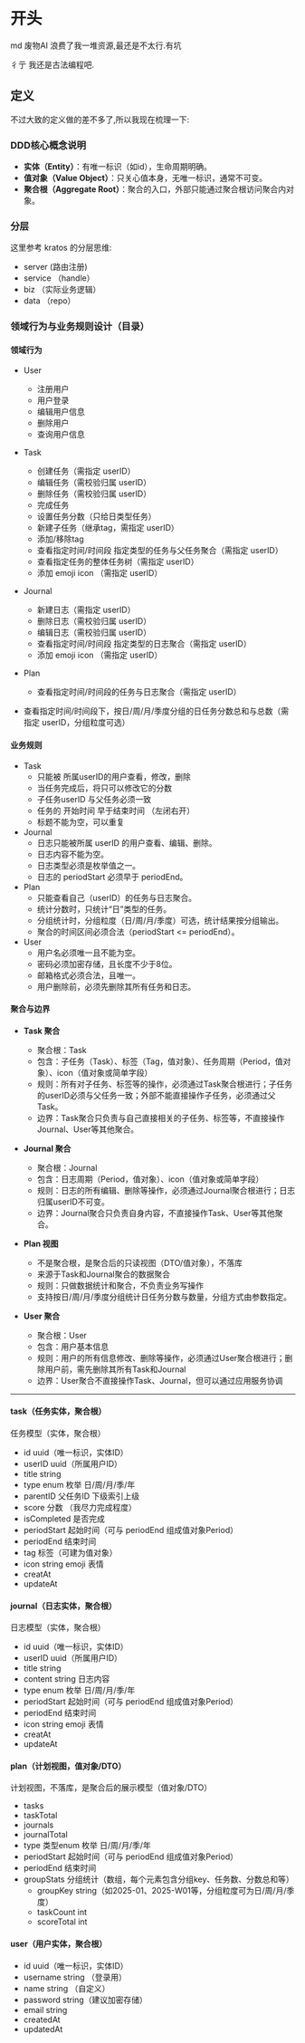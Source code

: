 # 开头

md 废物AI 浪费了我一堆资源,最还是不太行.有坑

彳亍 我还是古法编程吧.

## 定义

不过大致的定义做的差不多了,所以我现在梳理一下:

### DDD核心概念说明

- **实体（Entity）**：有唯一标识（如id），生命周期明确。
- **值对象（Value Object）**：只关心值本身，无唯一标识，通常不可变。
- **聚合根（Aggregate Root）**：聚合的入口，外部只能通过聚合根访问聚合内对象。

### 分层

这里参考 kratos 的分层思维:

- server (路由注册)
- service （handle）
- biz （实际业务逻辑）
- data （repo）

### 领域行为与业务规则设计（目录）

#### 领域行为

- User
  - 注册用户
  - 用户登录
  - 编辑用户信息
  - 删除用户
  - 查询用户信息

- Task
  - 创建任务（需指定 userID）
  - 编辑任务（需校验归属 userID）
  - 删除任务（需校验归属 userID）
  - 完成任务
  - 设置任务分数（只给日类型任务）
  - 新建子任务（继承tag，需指定 userID）
  - 添加/移除tag
  - 查看指定时间/时间段 指定类型的任务与父任务聚合（需指定 userID）
  - 查看指定任务的整体任务树（需指定 userID）
  - 添加 emoji icon （需指定 userID）

- Journal
  - 新建日志（需指定 userID）
  - 删除日志（需校验归属 userID）
  - 编辑日志（需校验归属 userID）
  - 查看指定时间/时间段 指定类型的日志聚合（需指定 userID）
  - 添加 emoji icon （需指定 userID）

- Plan
  - 查看指定时间/时间段的任务与日志聚合（需指定 userID）
- 查看指定时间/时间段下，按日/周/月/季度分组的日任务分数总和与总数（需指定 userID，分组粒度可选）

#### 业务规则

- Task
  - 只能被 所属userID的用户查看，修改，删除
  - 当任务完成后，将只可以修改它的分数
  - 子任务userID 与父任务必须一致
  - 任务的 开始时间 早于结束时间 （左闭右开）
  - 标题不能为空，可以重复
- Journal
  - 日志只能被所属 userID 的用户查看、编辑、删除。
  - 日志内容不能为空。
  - 日志类型必须是枚举值之一。
  - 日志的 periodStart 必须早于 periodEnd。
- Plan
  - 只能查看自己（userID）的任务与日志聚合。
  - 统计分数时，只统计“日”类型的任务。
  - 分组统计时，分组粒度（日/周/月/季度）可选，统计结果按分组输出。
  - 聚合的时间区间必须合法（periodStart <= periodEnd）。
- User
  - 用户名必须唯一且不能为空。
  - 密码必须加密存储，且长度不少于8位。
  - 邮箱格式必须合法，且唯一。
  - 用户删除前，必须先删除其所有任务和日志。


#### 聚合与边界

- **Task 聚合**
  - 聚合根：Task
  - 包含：子任务（Task）、标签（Tag，值对象）、任务周期（Period，值对象）、icon（值对象或简单字段）
  - 规则：所有对子任务、标签等的操作，必须通过Task聚合根进行；子任务的userID必须与父任务一致；外部不能直接操作子任务，必须通过父Task。
  - 边界：Task聚合只负责与自己直接相关的子任务、标签等，不直接操作Journal、User等其他聚合。

- **Journal 聚合**
  - 聚合根：Journal
  - 包含：日志周期（Period，值对象）、icon（值对象或简单字段）
  - 规则：日志的所有编辑、删除等操作，必须通过Journal聚合根进行；日志归属userID不可变。
  - 边界：Journal聚合只负责自身内容，不直接操作Task、User等其他聚合。

- **Plan 视图**
  - 不是聚合根，是聚合后的只读视图（DTO/值对象），不落库
  - 来源于Task和Journal聚合的数据聚合
  - 规则：只做数据统计和聚合，不负责业务写操作
  - 支持按日/周/月/季度分组统计日任务分数与数量，分组方式由参数指定。

- **User 聚合**
  - 聚合根：User
  - 包含：用户基本信息
  - 规则：用户的所有信息修改、删除等操作，必须通过User聚合根进行；删除用户前，需先删除其所有Task和Journal
  - 边界：User聚合不直接操作Task、Journal，但可以通过应用服务协调

---

#### task（任务实体，聚合根）

任务模型（实体，聚合根）

- id  uuid（唯一标识，实体ID）
- userID uuid（所属用户ID）
- title string
- type enum 枚举 日/周/月/季/年
- parentID 父任务ID 下级索引上级
- score 分数 （我尽力完成程度）
- isCompleted 是否完成
- periodStart 起始时间（可与 periodEnd 组成值对象Period）
- periodEnd 结束时间  
- tag  标签（可建为值对象）
- icon string emoji 表情
- creatAt
- updateAt

#### journal（日志实体，聚合根）

日志模型（实体，聚合根）

- id  uuid（唯一标识，实体ID）
- userID uuid（所属用户ID）
- title string
- content string 日志内容
- type enum 枚举 日/周/月/季/年
- periodStart 起始时间（可与 periodEnd 组成值对象Period）
- periodEnd 结束时间  
- icon string emoji 表情
- creatAt
- updateAt

#### plan（计划视图，值对象/DTO）

计划视图，不落库，是聚合后的展示模型（值对象/DTO）

- tasks
- taskTotal
- journals
- journalTotal
- type 类型enum 枚举 日/周/月/季/年
- periodStart 起始时间（可与 periodEnd 组成值对象Period）
- periodEnd 结束时间  
- groupStats 分组统计（数组，每个元素包含分组key、任务数、分数总和等）
  - groupKey string（如2025-01、2025-W01等，分组粒度可为日/周/月/季度）
  - taskCount int
  - scoreTotal int


#### user（用户实体，聚合根）

- id uuid（唯一标识，实体ID）
- username string （登录用）
- name string （自定义）
- password string（建议加密存储）
- email string
- createdAt
- updatedAt